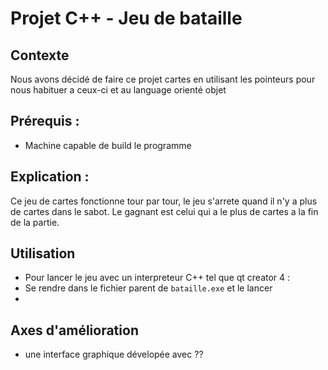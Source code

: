 # Projet C++ - Jeu de bataille
## Contexte
Nous avons décidé de faire ce projet cartes en utilisant les pointeurs pour nous habituer a ceux-ci et au language orienté objet
    
## Prérequis : 
* Machine capable de build le programme

## Explication : 
Ce jeu de cartes fonctionne tour par tour, le jeu s'arrete quand il n'y a plus de cartes dans le sabot.
Le gagnant est celui qui a le plus de cartes a la fin de la partie.

## Utilisation 
* Pour lancer le jeu avec un interpreteur C++ tel que qt creator 4 :
* Se rendre dans le fichier parent de `bataille.exe` et le lancer
* 

## Axes d'amélioration
* une interface graphique dévelopée avec ??

